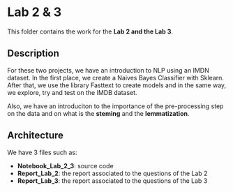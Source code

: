 # Lab 2 & 3
This folder contains the work for the **Lab 2 and the Lab 3**.

## Description
For these two projects, we have an introduction to NLP using an IMDN dataset. In the first place, we create a Naives Bayes Classifier
with Sklearn. After that, we use the library Fasttext to create models and in the same way, we explore, try and test on the IMDB dataset.

Also, we have an introduciton to the importance of the pre-processing step on the data and on what is the **steming** and the **lemmatization**.

## Architecture 
We have 3 files such as:
- **Notebook_Lab_2_3**: source code
- **Report_Lab_2**: the report associated to the questions of the Lab 2
- **Report_Lab_3**: the report associated to the questions of the Lab 3
